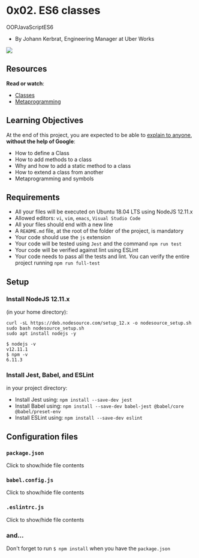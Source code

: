 0x02. ES6 classes
=================

OOPJavaScriptES6

-   By Johann Kerbrat, Engineering Manager at Uber Works

![](https://s3.amazonaws.com/alx-intranet.hbtn.io/uploads/medias/2019/12/817248fb77fb5c2cef3f.jpeg?X-Amz-Algorithm=AWS4-HMAC-SHA256&X-Amz-Credential=AKIARDDGGGOUSBVO6H7D%2F20220622%2Fus-east-1%2Fs3%2Faws4_request&X-Amz-Date=20220622T135324Z&X-Amz-Expires=86400&X-Amz-SignedHeaders=host&X-Amz-Signature=64b2595a6ea09fca491dd0c1bba3624bb497e10ffd8a701daad68e0a81bb872a)

Resources
---------

**Read or watch**:

-   [Classes](https://alx-intranet.hbtn.io/rltoken/ke2dSL31JbpAUBW0qWE9WA "Classes")
-   [Metaprogramming](https://alx-intranet.hbtn.io/rltoken/6OgF5QGbYclp_cwATfq-0g "Metaprogramming")

Learning Objectives
-------------------

At the end of this project, you are expected to be able to [explain to anyone](https://alx-intranet.hbtn.io/rltoken/HZvBl09eHoGwvN8jqlYO-g "explain to anyone"), **without the help of Google**:

-   How to define a Class
-   How to add methods to a class
-   Why and how to add a static method to a class
-   How to extend a class from another
-   Metaprogramming and symbols

Requirements
------------

-   All your files will be executed on Ubuntu 18.04 LTS using NodeJS 12.11.x
-   Allowed editors: `vi`, `vim`, `emacs`, `Visual Studio Code`
-   All your files should end with a new line
-   A `README.md` file, at the root of the folder of the project, is mandatory
-   Your code should use the `js` extension
-   Your code will be tested using `Jest` and the command `npm run test`
-   Your code will be verified against lint using ESLint
-   Your code needs to pass all the tests and lint. You can verify the entire project running `npm run full-test`

Setup
-----

### Install NodeJS 12.11.x

(in your home directory):

```
curl -sL https://deb.nodesource.com/setup_12.x -o nodesource_setup.sh
sudo bash nodesource_setup.sh
sudo apt install nodejs -y

```

```
$ nodejs -v
v12.11.1
$ npm -v
6.11.3

```

### Install Jest, Babel, and ESLint

in your project directory:

-   Install Jest using: `npm install --save-dev jest`
-   Install Babel using: `npm install --save-dev babel-jest @babel/core @babel/preset-env`
-   Install ESLint using: `npm install --save-dev eslint`

Configuration files
-------------------

### `package.json`

Click to show/hide file contents

### `babel.config.js`

Click to show/hide file contents

### `.eslintrc.js`

Click to show/hide file contents

### and...

Don't forget to run `$ npm install` when you have the `package.json`
```